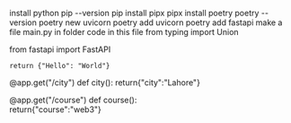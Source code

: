 install python
pip --version
pip install pipx
pipx install poetry 
poetry  --version
poetry new uvicorn
poetry add uvicorn
poetry add fastapi
make a file main.py in folder
 code in this file from typing import Union

from fastapi import FastAPI

<!-- app = FastAPI() -->


<!-- @app.get("/") -->
<!-- def read_root(): -->
    return {"Hello": "World"} 
 
@app.get("/city")
def city():
    return{"city":"Lahore"}

@app.get("/course")
def course():    
    return{"course":"web3"}